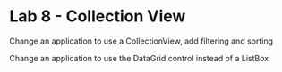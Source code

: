 # Lab 8 - Collection View

Change an application to use a CollectionView, add filtering and sorting

Change an application to use the DataGrid control instead of a ListBox
